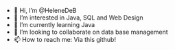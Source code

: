 - 👋 Hi, I’m @HeleneDeB
- 👀 I’m interested in Java, SQL and Web Design
- 🌱 I’m currently learning Java
- 💞️ I’m looking to collaborate on data base management
- 📫 How to reach me: Via this github!

<!---
HeleneDeB/HeleneDeB is a ✨ special ✨ repository because its `README.md` (this file) appears on your GitHub profile.
You can click the Preview link to take a look at your changes.
--->
